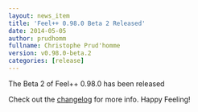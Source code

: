 ```yaml
---
layout: news_item
title: 'Feel++ 0.98.0 Beta 2 Released'
date: 2014-05-05
author: prudhomm
fullname: Christophe Prud'homme
version: v0.98.0-beta.2
categories: [release]
---
```


The Beta 2 of Feel++ 0.98.0 has been released

Check out the [changelog](/docs/develop/ChangeLog.html) for more info. Happy Feeling!
